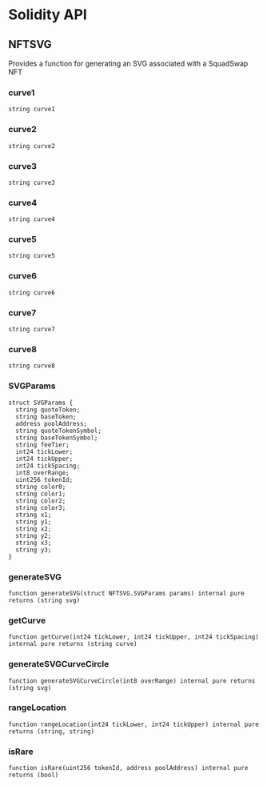 # Solidity API

## NFTSVG

Provides a function for generating an SVG associated with a SquadSwap NFT

### curve1

```solidity
string curve1
```

### curve2

```solidity
string curve2
```

### curve3

```solidity
string curve3
```

### curve4

```solidity
string curve4
```

### curve5

```solidity
string curve5
```

### curve6

```solidity
string curve6
```

### curve7

```solidity
string curve7
```

### curve8

```solidity
string curve8
```

### SVGParams

```solidity
struct SVGParams {
  string quoteToken;
  string baseToken;
  address poolAddress;
  string quoteTokenSymbol;
  string baseTokenSymbol;
  string feeTier;
  int24 tickLower;
  int24 tickUpper;
  int24 tickSpacing;
  int8 overRange;
  uint256 tokenId;
  string color0;
  string color1;
  string color2;
  string color3;
  string x1;
  string y1;
  string x2;
  string y2;
  string x3;
  string y3;
}
```

### generateSVG

```solidity
function generateSVG(struct NFTSVG.SVGParams params) internal pure returns (string svg)
```

### getCurve

```solidity
function getCurve(int24 tickLower, int24 tickUpper, int24 tickSpacing) internal pure returns (string curve)
```

### generateSVGCurveCircle

```solidity
function generateSVGCurveCircle(int8 overRange) internal pure returns (string svg)
```

### rangeLocation

```solidity
function rangeLocation(int24 tickLower, int24 tickUpper) internal pure returns (string, string)
```

### isRare

```solidity
function isRare(uint256 tokenId, address poolAddress) internal pure returns (bool)
```

